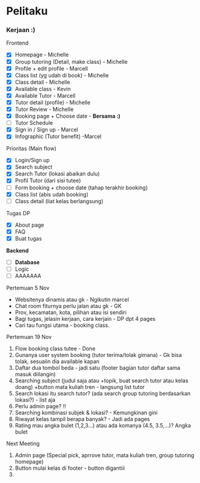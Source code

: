 # Pelitaku

### Kerjaan :)

Frontend
- [X] Homepage - Michelle 
- [X] Group tutoring (Detail, make class) - Michelle
- [X] Profile + edit profile - Marcell
- [X] Class list (yg udah di book) - Michelle
- [X] Class detail - Michelle
- [X] Available class - Kevin
- [X] Available Tutor - Marcell
- [X] Tutor detail (profile) - Michelle
- [X] Tutor Review - Michelle
- [X] Booking page + Choose date - **Bersama :)**
- [ ] Tutor Schedule
- [X] Sign in / Sign up - Marcel
- [X] Infographic (Tutor benefit) -Marcel

Prioritas (Main flow)
- [X] Login/Sign up
- [X] Search subject
- [X] Search Tutor (lokasi abaikan dulu)
- [X] Profil Tutor (dari sisi tutee)
- [ ] Form booking + choose date (tahap terakhir booking)
- [X] Class list (abis udah booking)
- [ ] Class detail (liat kelas berlangsung)

Tugas DP
- [X] About page
- [X] FAQ
- [X] Buat tugas

**Backend**
- [ ] **Database**
- [ ] Logic
- [ ] AAAAAAA

Pertemuan 5 Nov
- Websitenya dinamis atau gk - Ngikutin marcel
- Chat room fiturnya perlu jalan atau gk - GK
- Prov, kecamatan, kota, pilihan atau isi sendiri
- Bagi tugas, jelasin kerjaan, cara kerjain - DP dpt 4 pages
- Cari tau fungsi utama - booking class.

Pertemuan 19 Nov
1. Flow booking class tutee - Done
2. Gunanya user system booking (tutor terima/tolak gimana) - Gk bisa tolak, sesuaiin dia available kapan
3. Daftar dua tombol beda - jadi satu (footer bagian tutor daftar sama masuk diilangin)
4. Searching subject (judul saja atau +topik, buat search tutor atau kelas doang) +button mata kuliah tren - langsung list tutor
5. Search lokasi itu search tutor? (ada search group tutoring berdasarkan lokasi?) - list aja 
6. Perlu admin page? !!
7. Searching kombinasi subjek & lokasi? - Kemungkinan gini
8. Riwayat kelas tampil berapa banyak? - Jadi ada pages
9. Rating mau angka bulet (1,2,3...) atau ada komanya (4.5, 3.5,...)? Angka bulet

Next Meeting
1. Admin page (Special pick, aprrove tutor, mata kuliah tren, group tutoring homepage)
2. Button mulai kelas di footer - button digantiii
3. 
